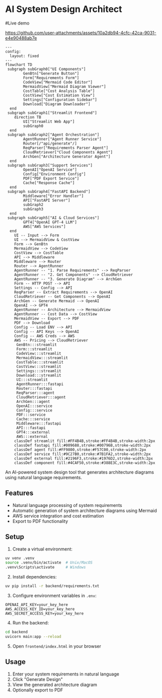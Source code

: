 # AI System Design Architect
#Live demo


https://github.com/user-attachments/assets/10a2db94-4cfc-42ca-9031-e4e90488ab7e



```mermaid
---
config:
  layout: fixed
---
flowchart TD
 subgraph subGraph0["UI Components"]
        GenBtn["Generate Button"]
        Form["Requirements Form"]
        CodeView["Mermaid Code Editor"]
        MermaidView["Mermaid Diagram Viewer"]
        CostTable["Cost Analysis Table"]
        CostView["Cost Estimation View"]
        Settings["Configuration Sidebar"]
        Download["Diagram Downloader"]
  end
 subgraph subGraph1["Streamlit Frontend"]
    direction TB
        UI["Streamlit Web App"]
        subGraph0
  end
 subgraph subGraph2["Agent Orchestration"]
        AgentRunner["Agent Runner Service"]
        Router[/"api/generate"/]
        ReqParser["Requirements Parser Agent"]
        CloudRetriever["Cloud Components Agent"]
        ArchGen["Architecture Generator Agent"]
  end
 subgraph subGraph3["Support Services"]
        OpenAI["OpenAI Service"]
        Config["Environment Config"]
        PDF["PDF Export Service"]
        Cache["Response Cache"]
  end
 subgraph subGraph4["FastAPI Backend"]
        Middleware["Error Handler"]
        API["FastAPI Server"]
        subGraph2
        subGraph3
  end
 subgraph subGraph5["AI & Cloud Services"]
        GPT4["OpenAI GPT-4 LLM"]
        AWS["AWS Services"]
  end
    UI -- Input --> Form
    UI --> MermaidView & CostView
    Form --> GenBtn
    MermaidView --> CodeView
    CostView --> CostTable
    API --> Middleware
    Middleware --> Router
    Router --> AgentRunner
    AgentRunner -- "1. Parse Requirements" --> ReqParser
    AgentRunner -- "2. Get Components" --> CloudRetriever
    AgentRunner -- "3. Generate Diagram" --> ArchGen
    Form -- HTTP POST --> API
    Settings -- Config --> API
    ReqParser -- Extract Requirements --> OpenAI
    CloudRetriever -- Get Components --> OpenAI
    ArchGen -- Generate Mermaid --> OpenAI
    OpenAI --> GPT4
    AgentRunner -- Architecture --> MermaidView
    AgentRunner -- Cost Data --> CostView
    MermaidView -- Export --> PDF
    PDF --> Download
    Config -- Load ENV --> API
    Config -- API Keys --> OpenAI
    Config -- AWS Creds --> AWS
    AWS -- Pricing --> CloudRetriever
     GenBtn:::streamlit
     Form:::streamlit
     CodeView:::streamlit
     MermaidView:::streamlit
     CostTable:::streamlit
     CostView:::streamlit
     Settings:::streamlit
     Download:::streamlit
     UI:::streamlit
     AgentRunner:::fastapi
     Router:::fastapi
     ReqParser:::agent
     CloudRetriever:::agent
     ArchGen:::agent
     OpenAI:::service
     Config:::service
     PDF:::service
     Cache:::service
     Middleware:::fastapi
     API:::fastapi
     GPT4:::external
     AWS:::external
    classDef streamlit fill:#FF4B4B,stroke:#FF4B4B,stroke-width:2px
    classDef fastapi fill:#009688,stroke:#00796B,stroke-width:2px
    classDef agent fill:#FF9800,stroke:#F57C00,stroke-width:2px
    classDef service fill:#9C27B0,stroke:#7B1FA2,stroke-width:2px
    classDef external fill:#2196F3,stroke:#1976D2,stroke-width:2px
    classDef component fill:#4CAF50,stroke:#388E3C,stroke-width:2px

```

An AI-powered system design tool that generates architecture diagrams using natural language requirements.

## Features

- Natural language processing of system requirements
- Automatic generation of system architecture diagrams using Mermaid
- AWS service integration and cost estimation
- Export to PDF functionality

## Setup

1. Create a virtual environment:
```bash
uv venv .venv
source .venv/bin/activate  # Unix/MacOS
.venv\Scripts\activate     # Windows
```

2. Install dependencies:
```bash
uv pip install -r backend/requirements.txt
```

3. Configure environment variables in `.env`:
```
OPENAI_API_KEY=your_key_here
AWS_ACCESS_KEY_ID=your_key_here
AWS_SECRET_ACCESS_KEY=your_key_here
```

4. Run the backend:
```bash
cd backend
uvicorn main:app --reload
```

5. Open `frontend/index.html` in your browser

## Usage

1. Enter your system requirements in natural language
2. Click "Generate Design"
3. View the generated architecture diagram
4. Optionally export to PDF

